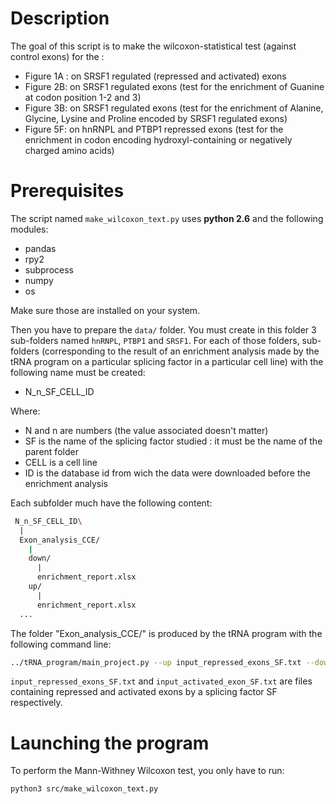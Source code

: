 # Description

The goal of this script is to make the wilcoxon-statistical test (against control exons) for the :
* Figure 1A : on SRSF1 regulated (repressed and activated) exons
* Figure 2B: on SRSF1 regulated exons (test for the enrichment of Guanine at codon position 1-2 and 3)
* Figure 3B: on SRSF1 regulated exons (test for the enrichment of Alanine, Glycine, Lysine and Proline encoded by SRSF1 regulated exons)
* Figure 5F: on hnRNPL and PTBP1 repressed exons (test for the enrichment in codon encoding hydroxyl-containing or negatively charged amino acids)

# Prerequisites

The script named `make_wilcoxon_text.py` uses **python 2.6** and the following modules:
* pandas
* rpy2
* subprocess
* numpy
* os

Make sure those are installed on your system.

Then you have to prepare the `data/` folder. You must create in this folder 3 sub-folders named `hnRNPL`, `PTBP1` and `SRSF1`.
For each of those folders, sub-folders (corresponding to the result of an enrichment analysis made by the tRNA program on a particular splicing factor in a particular cell line) with the following name must be created:
* N_n_SF_CELL_ID

Where:
* N and n are numbers (the value associated doesn't matter)
* SF is the name of the splicing factor studied : it must be the name of the parent folder
* CELL is a cell line
* ID is the database id from wich the data were downloaded before the enrichment analysis

Each subfolder much have the following content:
```sh
 N_n_SF_CELL_ID\
  |
  Exon_analysis_CCE/
    |
    down/
      |
      enrichment_report.xlsx
    up/
      |
      enrichment_report.xlsx
  ...
```
The folder "Exon_analysis_CCE/" is produced by the tRNA program with the following command line:

```sh
../tRNA_program/main_project.py --up input_repressed_exons_SF.txt --down input_activated_exon_SF.txt --exon_type CCE --enrichment True
```
`input_repressed_exons_SF.txt` and `input_activated_exon_SF.txt` are files containing repressed and activated exons by a splicing factor SF respectively.

# Launching the program

To perform the Mann-Withney Wilcoxon test, you only have to run:

```sh
python3 src/make_wilcoxon_text.py
```
